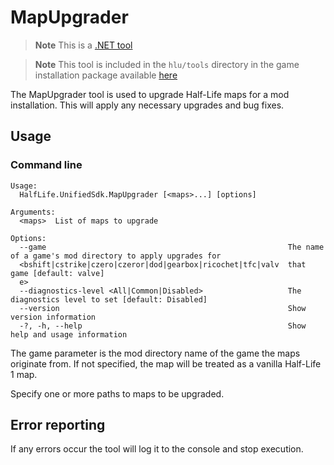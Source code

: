 # MapUpgrader

> **Note**
> This is a [.NET tool](/docs/dotnet-tools.md)

> **Note**
> This tool is included in the `hlu/tools` directory in the game installation package available [here](https://github.com/SamVanheer/halflife-unified-sdk/releases)

The MapUpgrader tool is used to upgrade Half-Life maps for a mod installation.
This will apply any necessary upgrades and bug fixes.

## Usage

### Command line

```
Usage:
  HalfLife.UnifiedSdk.MapUpgrader [<maps>...] [options]

Arguments:
  <maps>  List of maps to upgrade

Options:
  --game                                                      The name of a game's mod directory to apply upgrades for
  <bshift|cstrike|czero|czeror|dod|gearbox|ricochet|tfc|valv  that game [default: valve]
  e>
  --diagnostics-level <All|Common|Disabled>                   The diagnostics level to set [default: Disabled]
  --version                                                   Show version information
  -?, -h, --help                                              Show help and usage information
```

The game parameter is the mod directory name of the game the maps originate from. If not specified, the map will be treated as a vanilla Half-Life 1 map.

Specify one or more paths to maps to be upgraded.

## Error reporting

If any errors occur the tool will log it to the console and stop execution.
